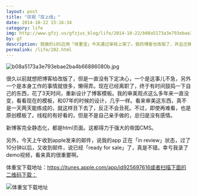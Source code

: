 ```yaml
---
layout: post
title: "庆祝「双上线」"
date: 2014-10-22 15:16:34
category: life
img: http://www.gfzj.us/gfzjus_blog/life/2014-10-22/b08a5173a3e793ebae2ba4b66886080b.jpg
by: gf
description: 我做的iOS应用「体重宝」今天通过审核上架了。我的博客也改版了，并且迁移到了帝国CMS，卡卡的Wordpress，goodbye!
permalink: /life/202.html
---
```

![b08a5173a3e793ebae2ba4b66886080b.jpg][]

很久以前就想把博客给改版了，但是一直没有下定决心，一个是这事儿不急，另外一个是本身工作的事情就很多，懒得弄。现在已经离职了，终于有时间鼓捣一下自己的东西，花了3天时间，重新设计了博客模板。我的审美观点这么多年来一直没变，看看现在的模板，和07年的时候的设计，几乎一样。看来审美这东西，真不是一天两天能练成的，就这样丑下去了，反正不会丑死。不过，即使再难看，也是原创模板了。线程的有好看的，但是不是自己亲手做的，总归是没有感情。

新博客完全静态化，都是html页面。这都得力于强大的帝国CMS。

另外，今天上午收到apple发来的邮件，说我的app 正在「in review」状态，过了10分钟以后，又收到邮件，说已经「ready for sale」了，真是不错。幸亏我录了demo视频，看来真的很重要啊。

体重宝下载地址：https://itunes.apple.com/app/id925697616或者扫描下面的二维码下载：

![体重宝下载地址][ea6c93cab8edbff0fec0d812c9439883.jpg]


[b08a5173a3e793ebae2ba4b66886080b.jpg]: http://www.gfzj.us/gfzjus_blog/life/2014-10-22/b08a5173a3e793ebae2ba4b66886080b.jpg
[ea6c93cab8edbff0fec0d812c9439883.jpg]: http://www.gfzj.us/gfzjus_blog/life/2014-10-22/ea6c93cab8edbff0fec0d812c9439883.jpg
